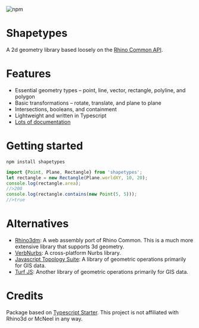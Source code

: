 ![npm](https://img.shields.io/npm/v/shapetypes)

# Shapetypes

A 2d geometry library based loosely on the [Rhino Common API](https://developer.rhino3d.com/api/). 

# Features
- Essential geometry types – point, line, vector, rectangle, polyline, and polygon
- Basic transformations – rotate, translate, and plane to plane
- Intersections, booleans, and containment
- Lightweight and written in Typescript
- [Lots of documentation](https://deardanieldavis.github.io/shapetypes/)

# Getting started
```npm install shapetypes```

```ts
import {Point, Plane, Rectangle} from 'shapetypes';
let rectangle = new Rectangle(Plane.worldXY, 10, 20);
console.log(rectangle.area);
//>200
console.log(rectangle.contains(new Point(5, 5)));
//>true

```


# Alternatives
- [Rhino3dm](https://www.npmjs.com/package/rhino3dm): A web assembly port of Rhino Common. This is a much 
more extensive library that supports 3d geometry.
- [VerbNurbs](https://www.npmjs.com/package/verb-nurbs): A cross-platform Nurbs library.
- [Javascript Topology Suite](https://github.com/bjornharrtell/jsts): A library of geometric operations primarily for GIS data.
- [Turf JS](https://turfjs.org): Another library of geometric operations primarily for GIS data.

# Credits
Package based on [Typescript Starter](https://github.com/bitjson/typescript-starter).
This project is not affiliated with Rhino3d or McNeel in any way.
